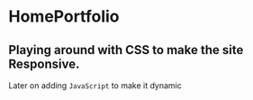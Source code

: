 # HomePortfolio

## Playing around with CSS to make the site Responsive.
Later on adding `JavaScript` to make it dynamic
